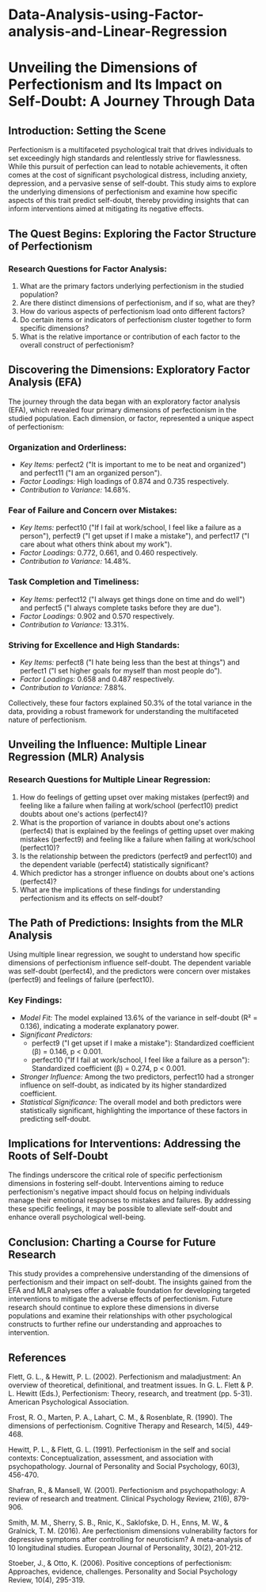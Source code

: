# Data-Analysis-using-Factor-analysis-and-Linear-Regression
# Unveiling the Dimensions of Perfectionism and Its Impact on Self-Doubt: A Journey Through Data

## Introduction: Setting the Scene
Perfectionism is a multifaceted psychological trait that drives individuals to set exceedingly high standards and relentlessly strive for flawlessness. While this pursuit of perfection can lead to notable achievements, it often comes at the cost of significant psychological distress, including anxiety, depression, and a pervasive sense of self-doubt. This study aims to explore the underlying dimensions of perfectionism and examine how specific aspects of this trait predict self-doubt, thereby providing insights that can inform interventions aimed at mitigating its negative effects.

## The Quest Begins: Exploring the Factor Structure of Perfectionism
### Research Questions for Factor Analysis:
1. What are the primary factors underlying perfectionism in the studied population?
2. Are there distinct dimensions of perfectionism, and if so, what are they?
3. How do various aspects of perfectionism load onto different factors?
4. Do certain items or indicators of perfectionism cluster together to form specific dimensions?
5. What is the relative importance or contribution of each factor to the overall construct of perfectionism?

## Discovering the Dimensions: Exploratory Factor Analysis (EFA)
The journey through the data began with an exploratory factor analysis (EFA), which revealed four primary dimensions of perfectionism in the studied population. Each dimension, or factor, represented a unique aspect of perfectionism:

### Organization and Orderliness:
- *Key Items:* perfect2 ("It is important to me to be neat and organized") and perfect11 ("I am an organized person").
- *Factor Loadings:* High loadings of 0.874 and 0.735 respectively.
- *Contribution to Variance:* 14.68%.

### Fear of Failure and Concern over Mistakes:
- *Key Items:* perfect10 ("If I fail at work/school, I feel like a failure as a person"), perfect9 ("I get upset if I make a mistake"), and perfect17 ("I care about what others think about my work").
- *Factor Loadings:* 0.772, 0.661, and 0.460 respectively.
- *Contribution to Variance:* 14.48%.

### Task Completion and Timeliness:
- *Key Items:* perfect12 ("I always get things done on time and do well") and perfect5 ("I always complete tasks before they are due").
- *Factor Loadings:* 0.902 and 0.570 respectively.
- *Contribution to Variance:* 13.31%.

### Striving for Excellence and High Standards:
- *Key Items:* perfect8 ("I hate being less than the best at things") and perfect1 ("I set higher goals for myself than most people do").
- *Factor Loadings:* 0.658 and 0.487 respectively.
- *Contribution to Variance:* 7.88%.

Collectively, these four factors explained 50.3% of the total variance in the data, providing a robust framework for understanding the multifaceted nature of perfectionism.

## Unveiling the Influence: Multiple Linear Regression (MLR) Analysis
### Research Questions for Multiple Linear Regression:
1. How do feelings of getting upset over making mistakes (perfect9) and feeling like a failure when failing at work/school (perfect10) predict doubts about one's actions (perfect4)?
2. What is the proportion of variance in doubts about one's actions (perfect4) that is explained by the feelings of getting upset over making mistakes (perfect9) and feeling like a failure when failing at work/school (perfect10)?
3. Is the relationship between the predictors (perfect9 and perfect10) and the dependent variable (perfect4) statistically significant?
4. Which predictor has a stronger influence on doubts about one's actions (perfect4)?
5. What are the implications of these findings for understanding perfectionism and its effects on self-doubt?

## The Path of Predictions: Insights from the MLR Analysis
Using multiple linear regression, we sought to understand how specific dimensions of perfectionism influence self-doubt. The dependent variable was self-doubt (perfect4), and the predictors were concern over mistakes (perfect9) and feelings of failure (perfect10).

### Key Findings:
- *Model Fit:* The model explained 13.6% of the variance in self-doubt (R² = 0.136), indicating a moderate explanatory power.
- *Significant Predictors:*
  - perfect9 ("I get upset if I make a mistake"): Standardized coefficient (β) = 0.146, p < 0.001.
  - perfect10 ("If I fail at work/school, I feel like a failure as a person"): Standardized coefficient (β) = 0.274, p < 0.001.
- *Stronger Influence:* Among the two predictors, perfect10 had a stronger influence on self-doubt, as indicated by its higher standardized coefficient.
- *Statistical Significance:* The overall model and both predictors were statistically significant, highlighting the importance of these factors in predicting self-doubt.

## Implications for Interventions: Addressing the Roots of Self-Doubt
The findings underscore the critical role of specific perfectionism dimensions in fostering self-doubt. Interventions aiming to reduce perfectionism's negative impact should focus on helping individuals manage their emotional responses to mistakes and failures. By addressing these specific feelings, it may be possible to alleviate self-doubt and enhance overall psychological well-being.

## Conclusion: Charting a Course for Future Research
This study provides a comprehensive understanding of the dimensions of perfectionism and their impact on self-doubt. The insights gained from the EFA and MLR analyses offer a valuable foundation for developing targeted interventions to mitigate the adverse effects of perfectionism. Future research should continue to explore these dimensions in diverse populations and examine their relationships with other psychological constructs to further refine our understanding and approaches to intervention.

## References
Flett, G. L., & Hewitt, P. L. (2002). Perfectionism and maladjustment: An overview of theoretical, definitional, and treatment issues. In G. L. Flett & P. L. Hewitt (Eds.), Perfectionism: Theory, research, and treatment (pp. 5-31). American Psychological Association.

Frost, R. O., Marten, P. A., Lahart, C. M., & Rosenblate, R. (1990). The dimensions of perfectionism. Cognitive Therapy and Research, 14(5), 449-468.

Hewitt, P. L., & Flett, G. L. (1991). Perfectionism in the self and social contexts: Conceptualization, assessment, and association with psychopathology. Journal of Personality and Social Psychology, 60(3), 456-470.

Shafran, R., & Mansell, W. (2001). Perfectionism and psychopathology: A review of research and treatment. Clinical Psychology Review, 21(6), 879-906.

Smith, M. M., Sherry, S. B., Rnic, K., Saklofske, D. H., Enns, M. W., & Gralnick, T. M. (2016). Are perfectionism dimensions vulnerability factors for depressive symptoms after controlling for neuroticism? A meta-analysis of 10 longitudinal studies. European Journal of Personality, 30(2), 201-212.

Stoeber, J., & Otto, K. (2006). Positive conceptions of perfectionism: Approaches, evidence, challenges. Personality and Social Psychology Review, 10(4), 295-319.
